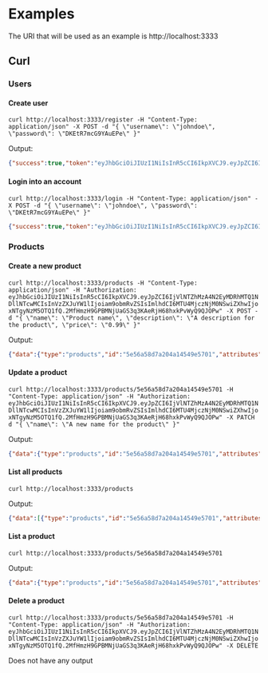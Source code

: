 
# Examples

The URI that will be used as an example is http://localhost:3333

## Curl

### Users

#### Create user
`curl http://localhost:3333/register -H "Content-Type: application/json" -X POST -d "{ \"username\": \"johndoe\", \"password\": \"DKEtR7mcG9YAuEPe\" }"`

Output: 
```JSON
{"success":true,"token":"eyJhbGciOiJIUzI1NiIsInR5cCI6IkpXVCJ9.eyJpZCI6IjVlNTZhMzA4N2EyMDRhMTQ1NDllNTcwMCIsInVzZXJuYW1lIjoiam9obmRvZSIsImlhdCI6MTU4MjczNjEzNiwiZXhwIjoxNTgyNzM5NzM2fQ.IS61091doS1n4H3jFXrxS1PuFlTArD7Jv7cA00Pr4Sk"}
```

#### Login into an account
`curl http://localhost:3333/login -H "Content-Type: application/json" -X POST -d "{ \"username\": \"johndoe\", \"password\": \"DKEtR7mcG9YAuEPe\" }"`

```JSON
{"success":true,"token":"eyJhbGciOiJIUzI1NiIsInR5cCI6IkpXVCJ9.eyJpZCI6IjVlNTZhMzA4N2EyMDRhMTQ1NDllNTcwMCIsInVzZXJuYW1lIjoiam9obmRvZSIsImlhdCI6MTU4MjczNjM0NSwiZXhwIjoxNTgyNzM5OTQ1fQ.2MfHmzH9GPBMNjUaGS3q3KAeRjH68hxkPvWyQ9QJOPw"}
```

### Products

#### Create a new product
`curl http://localhost:3333/products -H "Content-Type: application/json" -H "Authorization: eyJhbGciOiJIUzI1NiIsInR5cCI6IkpXVCJ9.eyJpZCI6IjVlNTZhMzA4N2EyMDRhMTQ1NDllNTcwMCIsInVzZXJuYW1lIjoiam9obmRvZSIsImlhdCI6MTU4MjczNjM0NSwiZXhwIjoxNTgyNzM5OTQ1fQ.2MfHmzH9GPBMNjUaGS3q3KAeRjH68hxkPvWyQ9QJOPw" -X POST -d "{ \"name\": \"Product name\", \"description\": \"A description for the product\", \"price\": \"0.99\" }"`

Output:
```JSON
{"data":{"type":"products","id":"5e56a58d7a204a14549e5701","attributes":{"name":"Product name","description":"A description for the product","price":0.99},"links":{"self":"/products/5e56a58d7a204a14549e5701"}}}
```

#### Update a product
`curl http://localhost:3333/products/5e56a58d7a204a14549e5701 -H "Content-Type: application/json" -H "Authorization: eyJhbGciOiJIUzI1NiIsInR5cCI6IkpXVCJ9.eyJpZCI6IjVlNTZhMzA4N2EyMDRhMTQ1NDllNTcwMCIsInVzZXJuYW1lIjoiam9obmRvZSIsImlhdCI6MTU4MjczNjM0NSwiZXhwIjoxNTgyNzM5OTQ1fQ.2MfHmzH9GPBMNjUaGS3q3KAeRjH68hxkPvWyQ9QJOPw" -X PATCH d "{ \"name\": \"A new name for the product\" }"`

Output:
```JSON
{"data":{"type":"products","id":"5e56a58d7a204a14549e5701","attributes":{"name":"A new name for the product","description":"A description for the product","price":0.99},"links":{"self":"/products/5e56a58d7a204a14549e5701"}}}
```

#### List all products
`curl http://localhost:3333/products`

Output:
```JSON
{"data":[{"type":"products","id":"5e56a58d7a204a14549e5701","attributes":{"name":"A new name for the product","description":"A description for the product","price":0.99},"links":{"self":"/products/5e56a58d7a204a14549e5701"}}]}
```

#### List a product
`curl http://localhost:3333/products/5e56a58d7a204a14549e5701`

Output:
```JSON
{"data":{"type":"products","id":"5e56a58d7a204a14549e5701","attributes":{"name":"A new name for the product","description":"A description for the product","price":0.99},"links":{"self":"/products/5e56a58d7a204a14549e5701"}}}
```

#### Delete a product
`curl http://localhost:3333/products/5e56a58d7a204a14549e5701 -H "Content-Type: application/json" -H "Authorization: eyJhbGciOiJIUzI1NiIsInR5cCI6IkpXVCJ9.eyJpZCI6IjVlNTZhMzA4N2EyMDRhMTQ1NDllNTcwMCIsInVzZXJuYW1lIjoiam9obmRvZSIsImlhdCI6MTU4MjczNjM0NSwiZXhwIjoxNTgyNzM5OTQ1fQ.2MfHmzH9GPBMNjUaGS3q3KAeRjH68hxkPvWyQ9QJOPw" -X DELETE`

Does not have any output
